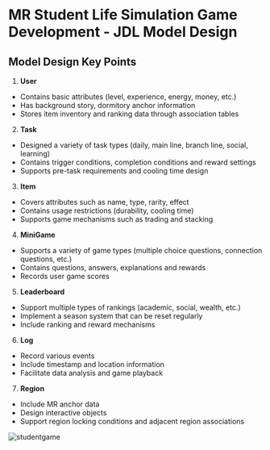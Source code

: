 # MR Student Life Simulation Game Development - JDL Model Design

## Model Design Key Points

1. **User**
- Contains basic attributes (level, experience, energy, money, etc.)
- Has background story, dormitory anchor information
- Stores item inventory and ranking data through association tables

2. **Task**
- Designed a variety of task types (daily, main line, branch line, social, learning)
- Contains trigger conditions, completion conditions and reward settings
- Supports pre-task requirements and cooling time design

3. **Item**
- Covers attributes such as name, type, rarity, effect
- Contains usage restrictions (durability, cooling time)
- Supports game mechanisms such as trading and stacking

4. **MiniGame**
- Supports a variety of game types (multiple choice questions, connection questions, etc.)
- Contains questions, answers, explanations and rewards
- Records user game scores

5. **Leaderboard**
- Support multiple types of rankings (academic, social, wealth, etc.)
- Implement a season system that can be reset regularly
- Include ranking and reward mechanisms

6. **Log**
- Record various events
- Include timestamp and location information
- Facilitate data analysis and game playback

7. **Region**
- Include MR anchor data
- Design interactive objects
- Support region 
locking conditions and adjacent region associations

![studentgame](https://github.com/user-attachments/assets/debeb517-5c34-4d0f-bdd8-5a6348fe3714)

